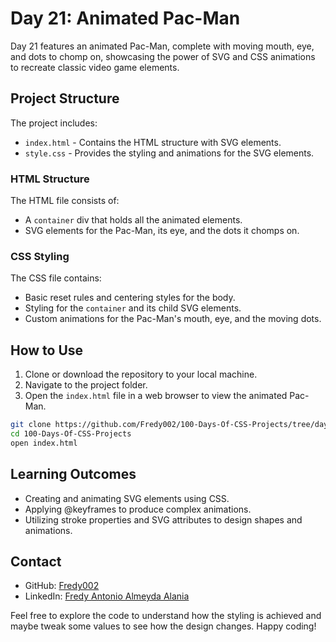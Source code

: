# Day 21: Animated Pac-Man

Day 21 features an animated Pac-Man, complete with moving mouth, eye, and dots to chomp on, showcasing the power of SVG and CSS animations to recreate classic video game elements.

## Project Structure

The project includes:

- `index.html` - Contains the HTML structure with SVG elements.
- `style.css` - Provides the styling and animations for the SVG elements.

### HTML Structure

The HTML file consists of:

- A `container` div that holds all the animated elements.
- SVG elements for the Pac-Man, its eye, and the dots it chomps on.

### CSS Styling

The CSS file contains:

- Basic reset rules and centering styles for the body.
- Styling for the `container` and its child SVG elements.
- Custom animations for the Pac-Man's mouth, eye, and the moving dots.

## How to Use

1. Clone or download the repository to your local machine.
2. Navigate to the project folder.
3. Open the `index.html` file in a web browser to view the animated Pac-Man.


```bash
git clone https://github.com/Fredy002/100-Days-Of-CSS-Projects/tree/day_21-30/day_21
cd 100-Days-Of-CSS-Projects
open index.html
```

## Learning Outcomes

- Creating and animating SVG elements using CSS.
- Applying @keyframes to produce complex animations.
- Utilizing stroke properties and SVG attributes to design shapes and animations.

## Contact

- GitHub: [Fredy002](https://github.com/Fredy002)
- LinkedIn: [Fredy Antonio Almeyda Alania](https://www.linkedin.com/in/fredy-antonio-almeyda-alania/)

Feel free to explore the code to understand how the styling is achieved and maybe tweak some values to see how the design changes. Happy coding!
